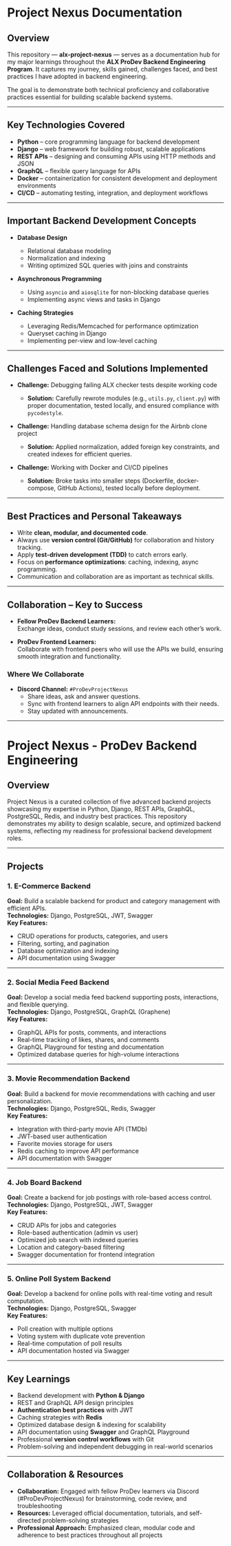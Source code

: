 # Project Nexus Documentation

## Overview
This repository — **alx-project-nexus** — serves as a documentation hub for my major learnings throughout the **ALX ProDev Backend Engineering Program**. It captures my journey, skills gained, challenges faced, and best practices I have adopted in backend engineering.  

The goal is to demonstrate both technical proficiency and collaborative practices essential for building scalable backend systems.

---

## Key Technologies Covered
- **Python** – core programming language for backend development  
- **Django** – web framework for building robust, scalable applications  
- **REST APIs** – designing and consuming APIs using HTTP methods and JSON  
- **GraphQL** – flexible query language for APIs  
- **Docker** – containerization for consistent development and deployment environments  
- **CI/CD** – automating testing, integration, and deployment workflows  

---

## Important Backend Development Concepts
- **Database Design**  
  - Relational database modeling  
  - Normalization and indexing  
  - Writing optimized SQL queries with joins and constraints  

- **Asynchronous Programming**  
  - Using `asyncio` and `aiosqlite` for non-blocking database queries  
  - Implementing async views and tasks in Django  

- **Caching Strategies**  
  - Leveraging Redis/Memcached for performance optimization  
  - Queryset caching in Django  
  - Implementing per-view and low-level caching  

---

## Challenges Faced and Solutions Implemented
- **Challenge:** Debugging failing ALX checker tests despite working code  
  - **Solution:** Carefully rewrote modules (e.g., `utils.py`, `client.py`) with proper documentation, tested locally, and ensured compliance with `pycodestyle`.  

- **Challenge:** Handling database schema design for the Airbnb clone project  
  - **Solution:** Applied normalization, added foreign key constraints, and created indexes for efficient queries.  

- **Challenge:** Working with Docker and CI/CD pipelines  
  - **Solution:** Broke tasks into smaller steps (Dockerfile, docker-compose, GitHub Actions), tested locally before deployment.  

---

## Best Practices and Personal Takeaways
- Write **clean, modular, and documented code**.  
- Always use **version control (Git/GitHub)** for collaboration and history tracking.  
- Apply **test-driven development (TDD)** to catch errors early.  
- Focus on **performance optimizations**: caching, indexing, async programming.  
- Communication and collaboration are as important as technical skills.  

---

## Collaboration – Key to Success
- **Fellow ProDev Backend Learners:**  
  Exchange ideas, conduct study sessions, and review each other’s work.  

- **ProDev Frontend Learners:**  
  Collaborate with frontend peers who will use the APIs we build, ensuring smooth integration and functionality.  

### Where We Collaborate
- **Discord Channel:** `#ProDevProjectNexus`  
  - Share ideas, ask and answer questions.  
  - Sync with frontend learners to align API endpoints with their needs.  
  - Stay updated with announcements.  
  

---

# Project Nexus - ProDev Backend Engineering

## Overview
Project Nexus is a curated collection of five advanced backend projects showcasing my expertise in Python, Django, REST APIs, GraphQL, PostgreSQL, Redis, and industry best practices. This repository demonstrates my ability to design scalable, secure, and optimized backend systems, reflecting my readiness for professional backend development roles.

---

## Projects

### 1. E-Commerce Backend
**Goal:** Build a scalable backend for product and category management with efficient APIs.  
**Technologies:** Django, PostgreSQL, JWT, Swagger  
**Key Features:**
- CRUD operations for products, categories, and users
- Filtering, sorting, and pagination
- Database optimization and indexing
- API documentation using Swagger

---

### 2. Social Media Feed Backend
**Goal:** Develop a social media feed backend supporting posts, interactions, and flexible querying.  
**Technologies:** Django, PostgreSQL, GraphQL (Graphene)  
**Key Features:**
- GraphQL APIs for posts, comments, and interactions
- Real-time tracking of likes, shares, and comments
- GraphQL Playground for testing and documentation
- Optimized database queries for high-volume interactions

---

### 3. Movie Recommendation Backend
**Goal:** Build a backend for movie recommendations with caching and user personalization.  
**Technologies:** Django, PostgreSQL, Redis, Swagger  
**Key Features:**
- Integration with third-party movie API (TMDb)
- JWT-based user authentication
- Favorite movies storage for users
- Redis caching to improve API performance
- API documentation with Swagger

---

### 4. Job Board Backend
**Goal:** Create a backend for job postings with role-based access control.  
**Technologies:** Django, PostgreSQL, JWT, Swagger  
**Key Features:**
- CRUD APIs for jobs and categories
- Role-based authentication (admin vs user)
- Optimized job search with indexed queries
- Location and category-based filtering
- Swagger documentation for frontend integration

---

### 5. Online Poll System Backend
**Goal:** Develop a backend for online polls with real-time voting and result computation.  
**Technologies:** Django, PostgreSQL, Swagger  
**Key Features:**
- Poll creation with multiple options
- Voting system with duplicate vote prevention
- Real-time computation of poll results
- API documentation hosted via Swagger

---

## Key Learnings
- Backend development with **Python & Django**
- REST and GraphQL API design principles
- **Authentication best practices** with JWT
- Caching strategies with **Redis**
- Optimized database design & indexing for scalability
- API documentation using **Swagger** and GraphQL Playground
- Professional **version control workflows** with Git
- Problem-solving and independent debugging in real-world scenarios

---

## Collaboration & Resources
- **Collaboration:** Engaged with fellow ProDev learners via Discord (#ProDevProjectNexus) for brainstorming, code review, and troubleshooting
- **Resources:** Leveraged official documentation, tutorials, and self-directed problem-solving strategies
- **Professional Approach:** Emphasized clean, modular code and adherence to best practices throughout all projects
